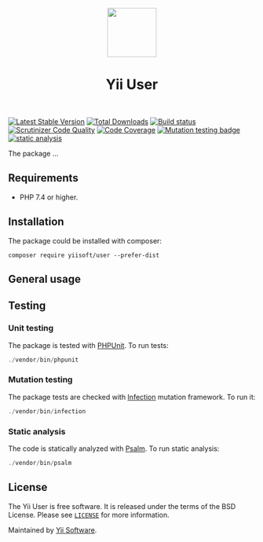 <p align="center">
    <a href="https://github.com/yiisoft" target="_blank">
        <img src="https://github.com/yiisoft.png" height="100px">
    </a>
    <h1 align="center">Yii User</h1>
    <br>
</p>

[![Latest Stable Version](https://poser.pugx.org/yiisoft/user/v/stable.png)](https://packagist.org/packages/yiisoft/user)
[![Total Downloads](https://poser.pugx.org/yiisoft/user/downloads.png)](https://packagist.org/packages/yiisoft/user)
[![Build status](https://github.com/yiisoft/user/workflows/build/badge.svg)](https://github.com/yiisoft/user/actions?query=workflow%3Abuild)
[![Scrutinizer Code Quality](https://scrutinizer-ci.com/g/yiisoft/user/badges/quality-score.png?b=master)](https://scrutinizer-ci.com/g/yiisoft/user/?branch=master)
[![Code Coverage](https://scrutinizer-ci.com/g/yiisoft/user/badges/coverage.png?b=master)](https://scrutinizer-ci.com/g/yiisoft/user/?branch=master)
[![Mutation testing badge](https://img.shields.io/endpoint?style=flat&url=https%3A%2F%2Fbadge-api.stryker-mutator.io%2Fgithub.com%2Fyiisoft%2Fuser%2Fmaster)](https://dashboard.stryker-mutator.io/reports/github.com/yiisoft/user/master)
[![static analysis](https://github.com/yiisoft/user/workflows/static%20analysis/badge.svg)](https://github.com/yiisoft/user/actions?query=workflow%3A%22static+analysis%22)

The package ...

## Requirements

- PHP 7.4 or higher.

## Installation

The package could be installed with composer:

```
composer require yiisoft/user --prefer-dist
```

## General usage

## Testing

### Unit testing

The package is tested with [PHPUnit](https://phpunit.de/). To run tests:

```php
./vendor/bin/phpunit
```

### Mutation testing

The package tests are checked with [Infection](https://infection.github.io/) mutation framework. To run it:

```php
./vendor/bin/infection
```

### Static analysis

The code is statically analyzed with [Psalm](https://psalm.dev/). To run static analysis:

```php
./vendor/bin/psalm
```

## License

The Yii User is free software. It is released under the terms of the BSD License.
Please see [`LICENSE`](./LICENSE.md) for more information.

Maintained by [Yii Software](https://www.yiiframework.com/).
